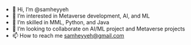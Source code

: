 - 👋 Hi, I’m @samheyyeh
- 👀 I’m interested in Metaverse development, AI, and ML
- 🌱 I’m skilled in MML, Python, and Java
- 💞️ I’m looking to collaborate on AI/ML project and Metaverse projects
- 📫 How to reach me samheyyeh@gmail.com

<!---
samheyyeh/samheyyeh is a ✨ special ✨ repository because its `README.md` (this file) appears on your GitHub profile.
You can click the Preview link to take a look at your changes.
--->
